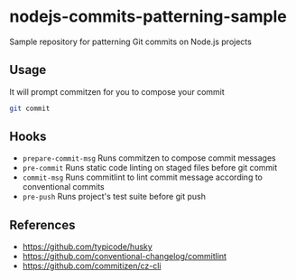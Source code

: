 # nodejs-commits-patterning-sample

Sample repository for patterning Git commits on Node.js projects

## Usage

It will prompt commitzen for you to compose your commit

```sh
git commit
```

## Hooks

- `prepare-commit-msg` Runs commitzen to compose commit messages
- `pre-commit` Runs static code linting on staged files before git commit
- `commit-msg` Runs commitlint to lint commit message according to conventional commits
- `pre-push` Runs project's test suite before git push

## References

- https://github.com/typicode/husky
- https://github.com/conventional-changelog/commitlint
- https://github.com/commitizen/cz-cli